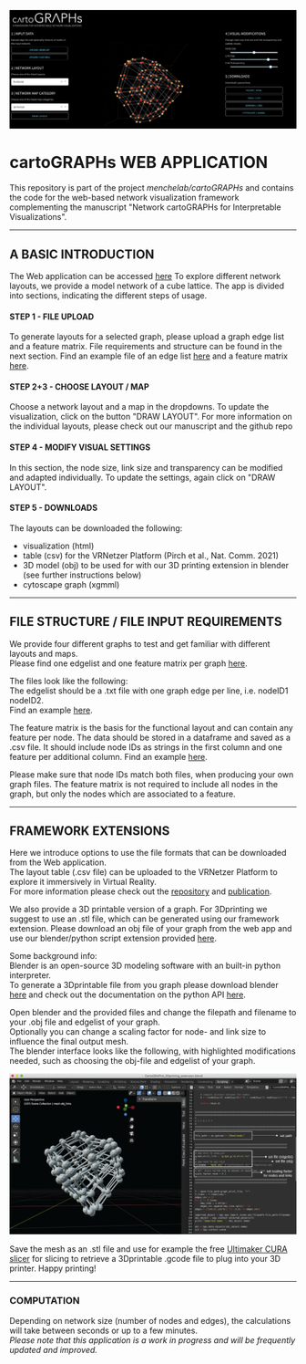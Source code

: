![webapplication](cartoGRAPHs_app/img/theapp_cube.png)

# cartoGRAPHs WEB APPLICATION

This repository is part of the project *menchelab/cartoGRAPHs* and contains the code for the web-based network visualization framework complementing the manuscript "Network cartoGRAPHs for Interpretable Visualizations". 

---

## A BASIC INTRODUCTION 

The Web application can be accessed [here](http://cartographs.xyz/) 
To explore different network layouts, we provide a model network of a cube lattice. The app is divided into sections, indicating the different steps of usage. 

#### STEP 1 - FILE UPLOAD
To generate layouts for a selected graph, please upload a graph edge list and a feature matrix. File requirements and structure can be found in the next section. 
Find an example file of an edge list [here](cartoGRAPHs_app/input/zacharygraph_edgelist.txt) and a feature matrix [here](cartoGRAPHs_app/input/zacharygraph_featurematrix.csv).  

#### STEP 2+3 - CHOOSE LAYOUT / MAP
Choose a network layout and a map in the dropdowns. To update the visualization, click on the button "DRAW LAYOUT". 
For more information on the individual layouts, please check out our manuscript and the github repo 

#### STEP 4 - MODIFY VISUAL SETTINGS
In this section, the node size, link size and transparency can be modified and adapted individually. 
To update the settings, again click on "DRAW LAYOUT".

#### STEP 5 - DOWNLOADS
The layouts can be downloaded the following: 
+ visualization (html)
+ table (csv) for the VRNetzer Platform (Pirch et al., Nat. Comm. 2021)
+ 3D model (obj) to be used for with our 3D printing extension in blender (see further instructions below)
+ cytoscape graph (xgmml)

---

## FILE STRUCTURE / FILE INPUT REQUIREMENTS

We provide four different graphs to test and get familiar with different layouts and maps.  
Please find one edgelist and one feature matrix per graph [here](cartoGRAPHs_app/input).  

The files look like the following:  
The edgelist should be a .txt file with one graph edge per line, i.e. nodeID1 nodeID2.  
Find an example [here](cartoGRAPHs_app/img/edgelist.png).  

The feature matrix is the basis for the functional layout and can contain any feature per node. 
The data should be stored in a dataframe and saved as a .csv file. It should include node IDs as strings in the first column and one feature per additional column.
Find an example [here](cartoGRAPHs_app/img/features.png).  

Please make sure that node IDs match both files, when producing your own graph files. 
The feature matrix is not required to include all nodes in the graph, but only the nodes which are associated to a feature. 

---

## FRAMEWORK EXTENSIONS
Here we introduce options to use the file formats that can be downloaded from the Web application.  
The layout table (.csv file) can be uploaded to the VRNetzer Platform to explore it immersively in Virtual Reality.  
For more information please check out the [repository](https://github.com/menchelab/VRNetzer) and [publication](https://www.nature.com/articles/s41467-021-22570-w).  
  
We also provide a 3D printable version of a graph. For 3Dprinting we suggest to use an .stl file, which can be generated using our framework extension. 
Please download an obj file of your graph from the web app and use our blender/python script extension provided [here](cartoGRAPHs_app/3Dprint_extension).

Some background info:   
Blender is an open-source 3D modeling software with an built-in python interpreter.  
To generate a 3Dprintable file from you graph please download blender [here](https://www.blender.org/) and check out the documentation on the python API [here](https://docs.blender.org/api/current/info_overview.html#:~:text=Blender%20has%20an%20embedded%20Python,active%20while%20Blender%20is%20running.&text=Blender%20provides%20its%20Python%20modules,data%2C%20classes%2C%20and%20functions.).  

Open blender and the provided files and change the filepath and filename to your .obj file and edgelist of your graph.  
Optionally you can change a scaling factor for node- and link size to influence the final output mesh.  
The blender interface looks like the following, with highlighted modifications needed, such as choosing the obj-file and edgelist of your graph.   

![webapplication](cartoGRAPHs_app/img/blender_01.png)


Save the mesh as an .stl file and use for example the free [Ultimaker CURA slicer](https://ultimaker.com/software/ultimaker-cura) for slicing to retrieve a 3Dprintable .gcode file to plug into your 3D printer. Happy printing! 

---

### COMPUTATION
Depending on network size (number of nodes and edges), the calculations will take between seconds or up to a few minutes.  
*Please note that this application is a work in progress and will be frequently updated and improved.*   

